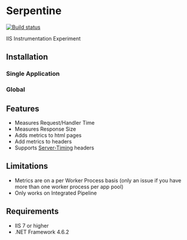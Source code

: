 # Serpentine

[![Build status](https://ci.appveyor.com/api/projects/status/w905nel94n35xyc7?svg=true)](https://ci.appveyor.com/project/gamingrobot/serpentine)

IIS Instrumentation Experiment

## Installation

### Single Application

### Global

## Features

- Measures Request/Handler Time
- Measures Response Size
- Adds metrics to html pages
- Add metrics to headers
- Supports [Server-Timing](https://www.w3.org/TR/server-timing/) headers

## Limitations

- Metrics are on a per Worker Process basis (only an issue if you have more than one worker process per app pool)
- Only works on Integrated Pipeline

## Requirements

- IIS 7 or higher
- .NET Framework 4.6.2
